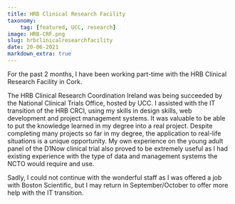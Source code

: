 ```yaml
---
title: HRB Clinical Research Facility
taxonomy:
    tag: [featured, UCC, research]
image: HRB-CRF.png
slug: hrbclinicalresearchfacility
date: 20-06-2021
markdown_extra: true
---
```


For the past 2 months, I have been working part-time with the HRB Clinical Research Facility in Cork.

The HRB Clinical Research Coordination Ireland was being succeeded by the National Clinical Trials Office, hosted by UCC. I assisted with the IT transition of the HRB CRCI, using my skills in design skills, web development and project management systems. It was valuable to be able to put the knowledge learned in my degree into a real project. Despite completing many projects so far in my degree, the application to real-life situations is a unique opportunity.
My own experience on the young adult panel of the D1Now clinical trial also proved to be extremely useful as I had existing experience with the type of data and management systems the NCTO would require and use.

Sadly, I could not continue with the wonderful staff as I was offered a job with Boston Scientific, but I may return in September/October to offer more help with the IT transition.
